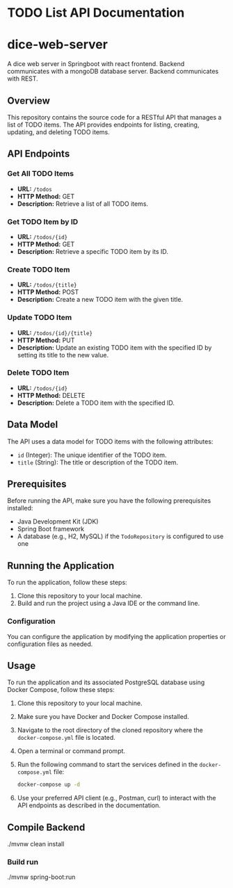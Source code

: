 # TODO List API Documentation

# dice-web-server
A dice web server in Springboot with react frontend.
Backend communicates with a mongoDB database server.
Backend communicates with REST.

## Overview

This repository contains the source code for a RESTful API that manages a list of TODO items. The API provides endpoints for listing, creating, updating, and deleting TODO items.

## API Endpoints

### Get All TODO Items

- **URL:** `/todos`
- **HTTP Method:** GET
- **Description:** Retrieve a list of all TODO items.

### Get TODO Item by ID

- **URL:** `/todos/{id}`
- **HTTP Method:** GET
- **Description:** Retrieve a specific TODO item by its ID.

### Create TODO Item

- **URL:** `/todos/{title}`
- **HTTP Method:** POST
- **Description:** Create a new TODO item with the given title.

### Update TODO Item

- **URL:** `/todos/{id}/{title}`
- **HTTP Method:** PUT
- **Description:** Update an existing TODO item with the specified ID by setting its title to the new value.

### Delete TODO Item

- **URL:** `/todos/{id}`
- **HTTP Method:** DELETE
- **Description:** Delete a TODO item with the specified ID.

## Data Model

The API uses a data model for TODO items with the following attributes:

- `id` (Integer): The unique identifier of the TODO item.
- `title` (String): The title or description of the TODO item.

## Prerequisites

Before running the API, make sure you have the following prerequisites installed:

- Java Development Kit (JDK)
- Spring Boot framework
- A database (e.g., H2, MySQL) if the `TodoRepository` is configured to use one

## Running the Application

To run the application, follow these steps:

1. Clone this repository to your local machine.
2. Build and run the project using a Java IDE or the command line.

### Configuration

You can configure the application by modifying the application properties or configuration files as needed.

## Usage


To run the application and its associated PostgreSQL database using Docker Compose, follow these steps:

1. Clone this repository to your local machine.
2. Make sure you have Docker and Docker Compose installed.

3. Navigate to the root directory of the cloned repository where the `docker-compose.yml` file is located.

4. Open a terminal or command prompt.

5. Run the following command to start the services defined in the `docker-compose.yml` file:

   ```bash
   docker-compose up -d

6. Use your preferred API client (e.g., Postman, curl) to interact with the API endpoints as described in the documentation.


## Compile Backend
./mvnw clean install 

### Build run
./mvnw spring-boot:run